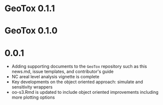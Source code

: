 # GeoTox 0.1.1

# GeoTox 0.1.0

# 0.0.1
- Adding supporting documents to the `GeoTox` repository such as this news.md, issue templates, and contributor's guide
- NC areal level analysis vignette is complete
- Key developments on the object oriented approach: simulate and sensitivity wrappers
- oo-s3.Rmd is updated to include object oriented improvements including more plotting options 
